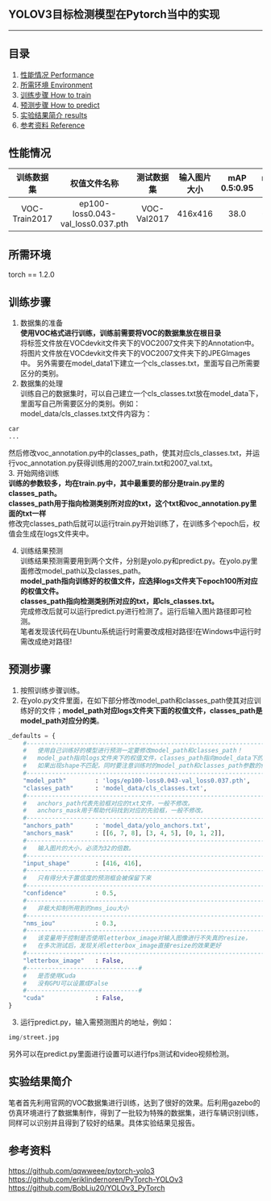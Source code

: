 ## YOLOV3目标检测模型在Pytorch当中的实现
---

## 目录

1. [性能情况 Performance](#性能情况)
2. [所需环境 Environment](#所需环境)
3. [训练步骤 How to train](#训练步骤)
4. [预测步骤 How to predict](#预测步骤)
5. [实验结果简介 results](#实验结果简介)
6. [参考资料 Reference](#参考资料)


## 性能情况
| 训练数据集 | 权值文件名称 | 测试数据集 | 输入图片大小 | mAP 0.5:0.95 | mAP 0.5 |
| :-----: | :-----: | :------: | :------: | :------: | :-----: |
| VOC-Train2017 |ep100-loss0.043-val_loss0.037.pth| VOC-Val2017 | 416x416 | 38.0 | 67.2

## 所需环境
torch == 1.2.0  

## 训练步骤
1. 数据集的准备   
**使用VOC格式进行训练，训练前需要将VOC的数据集放在根目录**  
将标签文件放在VOCdevkit文件夹下的VOC2007文件夹下的Annotation中。   
将图片文件放在VOCdevkit文件夹下的VOC2007文件夹下的JPEGImages中。
另外需要在model_data1下建立一个cls_classes.txt，里面写自己所需要区分的类别。
2. 数据集的处理   
训练自己的数据集时，可以自己建立一个cls_classes.txt放在model_data下，里面写自己所需要区分的类别。例如：   
model_data/cls_classes.txt文件内容为：      
```python
car
...
```
然后修改voc_annotation.py中的classes_path，使其对应cls_classes.txt，并运行voc_annotation.py获得训练用的2007_train.txt和2007_val.txt。   
3. 开始网络训练   
**训练的参数较多，均在train.py中，其中最重要的部分是train.py里的classes_path。**  
**classes_path用于指向检测类别所对应的txt，这个txt和voc_annotation.py里面的txt一样**  
修改完classes_path后就可以运行train.py开始训练了，在训练多个epoch后，权值会生成在logs文件夹中。  

4. 训练结果预测  
训练结果预测需要用到两个文件，分别是yolo.py和predict.py。在yolo.py里面修改model_path以及classes_path。  
**model_path指向训练好的权值文件，应选择logs文件夹下epoch100所对应的权值文件。  
classes_path指向检测类别所对应的txt，即cls_classes.txt。**  
完成修改后就可以运行predict.py进行检测了。运行后输入图片路径即可检测。  
笔者发现该代码在Ubuntu系统运行时需要改成相对路径!在Windows中运行时需改成绝对路径!

## 预测步骤
1. 按照训练步骤训练。  
2. 在yolo.py文件里面，在如下部分修改model_path和classes_path使其对应训练好的文件；**model_path对应logs文件夹下面的权值文件，classes_path是model_path对应分的类**。  
```python
_defaults = {
    #--------------------------------------------------------------------------#
    #   使用自己训练好的模型进行预测一定要修改model_path和classes_path！
    #   model_path指向logs文件夹下的权值文件，classes_path指向model_data下的txt
    #   如果出现shape不匹配，同时要注意训练时的model_path和classes_path参数的修改
    #--------------------------------------------------------------------------#
    "model_path"        : 'logs/ep100-loss0.043-val_loss0.037.pth',
    "classes_path"      : 'model_data/cls_classes.txt',
    #---------------------------------------------------------------------#
    #   anchors_path代表先验框对应的txt文件，一般不修改。
    #   anchors_mask用于帮助代码找到对应的先验框，一般不修改。
    #---------------------------------------------------------------------#
    "anchors_path"      : 'model_data/yolo_anchors.txt',
    "anchors_mask"      : [[6, 7, 8], [3, 4, 5], [0, 1, 2]],
    #---------------------------------------------------------------------#
    #   输入图片的大小，必须为32的倍数。
    #---------------------------------------------------------------------#
    "input_shape"       : [416, 416],
    #---------------------------------------------------------------------#
    #   只有得分大于置信度的预测框会被保留下来
    #---------------------------------------------------------------------#
    "confidence"        : 0.5,
    #---------------------------------------------------------------------#
    #   非极大抑制所用到的nms_iou大小
    #---------------------------------------------------------------------#
    "nms_iou"           : 0.3,
    #---------------------------------------------------------------------#
    #   该变量用于控制是否使用letterbox_image对输入图像进行不失真的resize，
    #   在多次测试后，发现关闭letterbox_image直接resize的效果更好
    #---------------------------------------------------------------------#
    "letterbox_image"   : False,
    #-------------------------------#
    #   是否使用Cuda
    #   没有GPU可以设置成False
    #-------------------------------#
    "cuda"              : False,
}
```
3. 运行predict.py，输入需预测图片的地址，例如：  
```python
img/street.jpg
```
另外可以在predict.py里面进行设置可以进行fps测试和video视频检测。  

## 实验结果简介
笔者首先利用官网的VOC数据集进行训练，达到了很好的效果。后利用gazebo的仿真环境进行了数据集制作，得到了一批较为特殊的数据集，进行车辆识别训练，同样可以识别并且得到了较好的结果。具体实验结果见报告。

## 参考资料
https://github.com/qqwweee/pytorch-yolo3  
https://github.com/eriklindernoren/PyTorch-YOLOv3   
https://github.com/BobLiu20/YOLOv3_PyTorch
